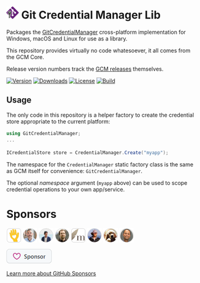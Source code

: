 ![Icon](https://raw.githubusercontent.com/devlooped/CredentialManager/main/assets/images/gcm.png) Git Credential Manager Lib
============

Packages the [GitCredentialManager](https://github.com/GitCredentialManager/git-credential-manager) cross-platform implementation for 
Windows, macOS and Linux for use as a library.

This repository provides virtually no code whatesoever, it all comes from the GCM Core. 

Release version numbers track the [GCM releases](https://github.com/GitCredentialManager/git-credential-manager/releases) themselves.

[![Version](https://img.shields.io/nuget/vpre/Devlooped.CredentialManager.svg?color=royalblue)](https://www.nuget.org/packages/Devlooped.CredentialManager.Css)
[![Downloads](https://img.shields.io/nuget/dt/Devlooped.CredentialManager.svg?color=green)](https://www.nuget.org/packages/Devlooped.CredentialManager.Css)
[![License](https://img.shields.io/github/license/devlooped/CredentialManager.svg?color=blue)](https://github.com/devlooped/CredentialManager/blob/main/license.txt)
[![Build](https://github.com/devlooped/CredentialManager/workflows/build/badge.svg?branch=main)](https://github.com/devlooped/CredentialManager/actions)

## Usage

The only code in this repository is a helper factory to create the credential store 
appropriate to the current platform:

```csharp
using GitCredentialManager;
...

ICredentialStore store = CredentialManager.Create("myapp");
```

The namespace for the `CredentialManager` static factory class is the same as GCM itself 
for convenience: `GitCredentialManager`.

The optional *namespace* argument (`myapp` above) can be used to scope credential 
operations to your own app/service.


<!-- include https://github.com/devlooped/sponsors/raw/main/footer.md -->
# Sponsors 

<!-- sponsors.md -->
[![Clarius Org](https://raw.githubusercontent.com/devlooped/sponsors/main/.github/avatars/clarius.png "Clarius Org")](https://github.com/clarius)
[![Christian Findlay](https://raw.githubusercontent.com/devlooped/sponsors/main/.github/avatars/MelbourneDeveloper.png "Christian Findlay")](https://github.com/MelbourneDeveloper)
[![C. Augusto Proiete](https://raw.githubusercontent.com/devlooped/sponsors/main/.github/avatars/augustoproiete.png "C. Augusto Proiete")](https://github.com/augustoproiete)
[![Kirill Osenkov](https://raw.githubusercontent.com/devlooped/sponsors/main/.github/avatars/KirillOsenkov.png "Kirill Osenkov")](https://github.com/KirillOsenkov)
[![MFB Technologies, Inc.](https://raw.githubusercontent.com/devlooped/sponsors/main/.github/avatars/MFB-Technologies-Inc.png "MFB Technologies, Inc.")](https://github.com/MFB-Technologies-Inc)
[![SandRock](https://raw.githubusercontent.com/devlooped/sponsors/main/.github/avatars/sandrock.png "SandRock")](https://github.com/sandrock)
[![Andy Gocke](https://raw.githubusercontent.com/devlooped/sponsors/main/.github/avatars/agocke.png "Andy Gocke")](https://github.com/agocke)
[![Shahzad Huq](https://raw.githubusercontent.com/devlooped/sponsors/main/.github/avatars/shahzadhuq.png "Shahzad Huq")](https://github.com/shahzadhuq)


<!-- sponsors.md -->

[![Sponsor this project](https://raw.githubusercontent.com/devlooped/sponsors/main/sponsor.png "Sponsor this project")](https://github.com/sponsors/devlooped)
&nbsp;

[Learn more about GitHub Sponsors](https://github.com/sponsors)

<!-- https://github.com/devlooped/sponsors/raw/main/footer.md -->
